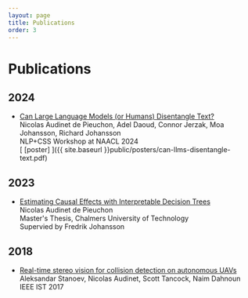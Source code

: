 ```yaml
---
layout: page
title: Publications
order: 3
---
```


# Publications

## 2024

- [Can Large Language Models (or Humans) Disentangle Text?](https://aclanthology.org/2024.nlpcss-1.5/)  
Nicolas Audinet de Pieuchon, Adel Daoud, Connor Jerzak, Moa Johansson, Richard Johansson  
NLP+CSS Workshop at NAACL 2024  
[ [poster] ]({{ site.baseurl }}public/posters/can-llms-disentangle-text.pdf)

## 2023

- [Estimating Causal Effects with Interpretable Decision Trees](https://odr.chalmers.se/server/api/core/bitstreams/9a33b954-20b0-4b44-b20a-bfd54623499d/content)  
Nicolas Audinet de Pieuchon  
Master's Thesis, Chalmers University of Technology  
Supervied by Fredrik Johansson

## 2018

- [Real-time stereo vision for collision detection on autonomous UAVs](https://research-information.bris.ac.uk/en/publications/real-time-stereo-vision-for-collision-detection-on-autonomous-uav)  
Aleksandar Stanoev, Nicolas Audinet, Scott Tancock, Naim Dahnoun  
IEEE IST 2017
